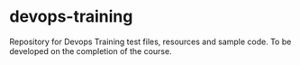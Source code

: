 # devops-training
Repository for Devops Training test files, resources and sample code. To be developed on the completion of the course.
